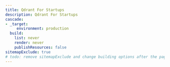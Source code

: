 ```yaml
---
title: Qdrant For Startups
description: Qdrant For Startups
cascade:
- _target:
     environment: production
  build:
    list: never
    render: never
    publishResources: false
sitemapExclude: true
# todo: remove sitemapExclude and change building options after the page is ready to be published
---
```

